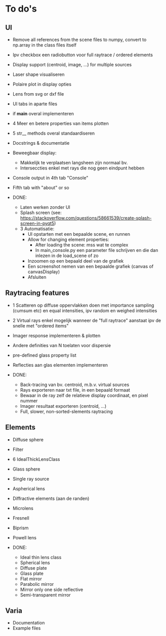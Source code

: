 # To do's

## UI
* Remove all references from the scene files to numpy, convert to np.array in the class files itself
* Ipv checkbox een radiobutton voor full raytrace / ordered elements
* Display support (centroid, image, ...) for multiple sources
* Laser shape visualiseren
* Polaire plot in display opties
* Lens from svg or dxf file
* UI tabs in aparte files
* if __main__ overal implementeren
* 4 Meer en betere properties van items plotten
* 5 str__ methods overal standaardiseren
* Docstrings & documentatie
* Beweegbaar display:
	* Makkelijk te verplaatsen langsheen zijn normaal bv.
	* Interseccties enkel met rays die nog geen eindpunt hebben
* Console output in 4th tab "Console"
* Fifth tab with "about" or so
	
* DONE:
	* Laten werken zonder UI
	* Splash screen (see: https://stackoverflow.com/questions/58661539/create-splash-screen-in-pyqt5)
    * 3 Automatisatie:
        * UI opstarten met een bepaalde scene, en runnen
        * Allow for changing element properties:
           * After loading the scene: mss wat te complex
           * In main_console.py een parameter file schrijven en die dan inlezen in de load_scene of zo
        * Inzoomen op een bepaald deel van de grafiek
        * Een screenshot nemen van een bepaalde grafiek (canvas of canvasDisplay)
        * Afsluiten
	
## Raytracing features
* 1 Scatteren op diffuse oppervlakken doen met importance sampling (cumsum etc) en equal intensities, ipv random en weighed intensities
* 2 Virtual rays enkel mogelijk wanneer de "full raytrace" aanstaat ipv de snelle met "ordered items"
* Imager response implementeren & plotten
* Andere definities van N toelaten voor dispersie
* pre-defined glass property list
* Reflecties aan glas elementen implementeren

* DONE:
	* Back-tracing van bv. centroid, m.b.v. virtual sources
	* Rays exporteren naar txt file, in een bepaald formaat
    * Bewaar in de ray zelf de relatieve display coordinaat, en pixel nummer
	* Imager resultaat exporteren (centroid, ...)
	* Full, slower, non-sorted-slements raytracing
	
## Elements
* Diffuse sphere			
* Filter
* 6 IdealThickLensClass
* Glass sphere
* Single ray source
* Aspherical lens
* Diffractive elements (aan de randen)
* Microlens
* Fresnell
* Biprism
* Powell lens

* DONE:
	* Ideal thin lens class
	* Spherical lens
	* Diffuse plate
	* Glass plate
	* Flat mirror
	* Parabolic mirror
	* Mirror only one side reflective
    * Semi-transparent mirror

## Varia
* Documentation
* Example files
